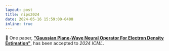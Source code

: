 ```yaml
---
layout: post
title: nips2024
date: 2024-05-16 15:59:00-0400
inline: true
---
```


🚀 One paper, [**"Gaussian Plane-Wave Neural Operator For Electron Density Estimation"**](https://arxiv.org/abs/2402.04278), has been accepted to *2024 ICML*.
